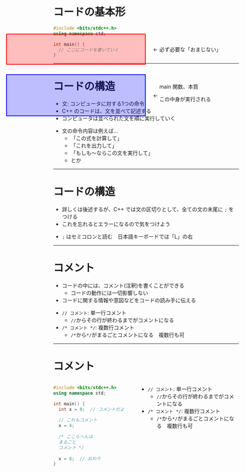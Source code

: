 # コードの基本形

<div class="center">

```cpp
#include <bits/stdc++.h>
using namespace std;

int main() {
  // ここにコードを書いていく
}
```

<div v-click id="sec-1">
<div id="red-box"></div>

← 必ず必要な「おまじない」

</div>


<div v-click id="sec-2">
<div id="blue-box"></div>

←&nbsp;

<div align="left">
main 関数、本質

この中身が実行される
</div>

</div>

</div>

<style>

.slidev-code code {
  font-size: 24px  !important;
}

pre[class*='language-'] {
  width: 800px;
}

#sec-1 {
  display: flex;
  align-items: center;

  position: absolute;
  top: 170px;
  left: 100px;
}

#red-box {
  width: 375px;
  height: 80px;
  background-color: rgba(255, 0, 0, 0.25);
  border: 2px solid red;

  margin-right: 20px;
}

#sec-2 {
  display: flex;
  align-items: center;

  position: absolute;
  top: 280px;
  left: 100px;
}

#blue-box {
  width: 375px;
  height: 110px;
  background-color: rgba(0, 0, 255, 0.25);
  border: 2px solid blue;

  margin-right: 20px;
}

</style>

---

# コードの構造

- 文: コンピュータに対する1つの命令
- C++ のコードは、文を並べて記述する
- コンピュータは並べられた文を順に実行していく

+ 文の命令内容は例えば…
  <ul>
    <li v-click>「この式を計算して」</li>
    <li v-click>「これを出力して」</li>
    <li v-click>「もしも〜ならこの文を実行して」</li>
    <li v-after>とか</li>
  </ul>

---

# コードの構造

- 詳しくは後述するが、C++ では文の区切りとして、全ての文の末尾に `;` をつける
- これを忘れるとエラーになるので気をつけよう

+ `;` はセミコロンと読む　日本語キーボードでは「L」の右

---

# コメント

- コードの中には、コメント(注釈)を書くことができる
  - コードの動作には一切影響しない
- コードに関する情報や意図などをコードの読み手に伝える

<v-click>

+ `// コメント`: 単一行コメント
  - `//`からその行が終わるまでがコメントになる
+ `/* コメント */`: 複数行コメント
  - `/*`から`*/`がまるごとコメントになる　複数行も可

</v-click>

---

# コメント

<div class="flex-box">

<div class="code-sec">

```cpp
#include <bits/stdc++.h>
using namespace std;

int main() {
  int x = 0;  // コメントだよ
  
  // これもコメント
  x = 4;
  
  /* ここらへんは
  まるごと
  コメント */
  
  x = 8;  // おわり
}
```

</div>

- `// コメント`: 単一行コメント
  - `//`からその行が終わるまでがコメントになる
- `/* コメント */`: 複数行コメント
  - `/*`から`*/`がまるごとコメントになる　複数行も可

</div>

<style>

.slidev-code code {
  font-size: 16px  !important;
}

pre[class*='language-'] {
  width: 420px;
}

.code-sec {
  margin-right: 40px;
}

.flex-box {
  display: flex;
}

</style>
